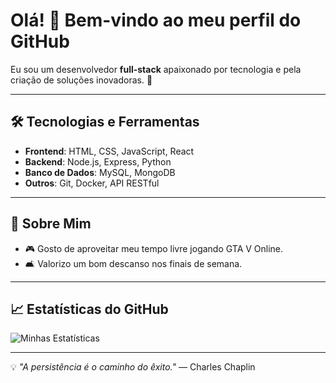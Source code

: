 # Olá! 👋 Bem-vindo ao meu perfil do GitHub

Eu sou um desenvolvedor **full-stack** apaixonado por tecnologia e pela criação de soluções inovadoras. 🚀

---

## 🛠️ Tecnologias e Ferramentas
- **Frontend**: HTML, CSS, JavaScript, React
- **Backend**: Node.js, Express, Python
- **Banco de Dados**: MySQL, MongoDB
- **Outros**: Git, Docker, API RESTful

---

## 📌 Sobre Mim
- 🎮 Gosto de aproveitar meu tempo livre jogando GTA V Online.
- 🛋️ Valorizo um bom descanso nos finais de semana.

---

## 📈 Estatísticas do GitHub
![Minhas Estatísticas](https://github-readme-stats.vercel.app/api?username=EduardoMaltauro&show_icons=true&theme=radical)

---

<!-- ## 🌐 Vamos Conectar? -->
<!-- - [LinkedIn](https://www.linkedin.com/in/EduardoMaltauro/) -->
<!-- - [Portfólio](https://seu-site.com) -->

💡 _"A persistência é o caminho do êxito."_ — Charles Chaplin

